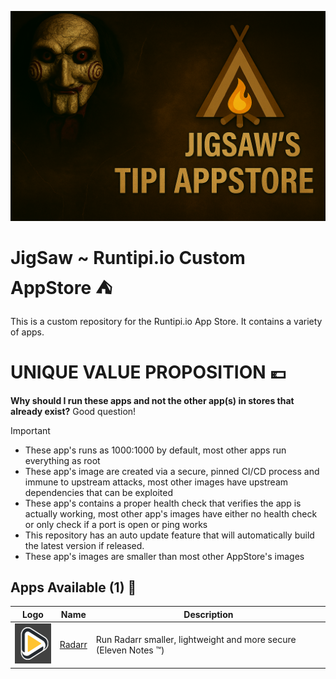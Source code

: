 ![banner](store.png?raw=true)

# JigSaw ~ Runtipi.io Custom AppStore ⛺


This is a custom repository for the Runtipi.io App Store.
It contains a variety of apps.

# UNIQUE VALUE PROPOSITION 💶
**Why should I run these apps and not the other app(s) in stores that already exist?** Good question!

> [!IMPORTANT]
>* These app's runs as 1000:1000 by default, most other apps run everything as root
>* These app's image are created via a secure, pinned CI/CD process and immune to upstream attacks, most other images have upstream dependencies that can be exploited
>* These app's contains a proper health check that verifies the app is actually working, most other app's images have either no health check or only check if a port is open or ping works
>* This repository has an auto update feature that will automatically build the latest version if released.
>* These app's images are smaller than most other AppStore's images


## Apps Available (1) 🏁

| Logo                                                                     | Name                                                         | Description                                  |
| :----------------------------------------------------------------------: | ------------------------------------------------------------ | -------------------------------------------- |
| <img src="apps/radarr/metadata/logo.jpg" width="64" height="64">       | [Radarr](https://github.com/docusealco/docuseal)           | Run Radarr smaller, lightweight and more secure (Eleven Notes ™️)      |